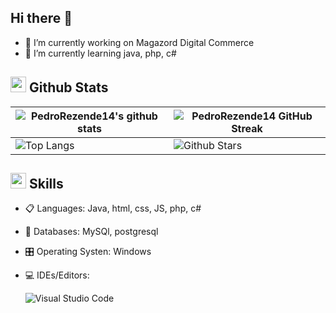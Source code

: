 ## Hi there 👋
- 🔭 I’m currently working on Magazord Digital Commerce
- 🌱 I’m currently learning java, php, c#  

## <img src="https://media.giphy.com/media/iY8CRBdQXODJSCERIr/giphy.gif" width="25"> <b>Github Stats</b>

| ![PedroRezende14's github stats](https://github-readme-stats.vercel.app/api?username=PedroRezende14&theme=tokyonight&show_icons=true)             | ![PedroRezende14 GitHub Streak](https://github-readme-streak-stats.herokuapp.com/?user=PedroRezende14&theme=tokyonight)                                                                                                           |
| --------------------------------------------------------------------------------------------------------------------------------- | ----------------------------------------------------------------------------------------------------------------------------------------------------------------------------------------------------------------- |
| ![Top Langs](https://github-readme-stats.vercel.app/api/top-langs/?username=PedroRezende14&theme=tokyonight&langs_count=8&layout=compact) | ![Github Stars](https://github-readme-stats.vercel.app/api?username=PedroRezende14&show_icons=true&locale=en&count_private=true&hide_rank=true&custom_title=My%20GitHub%20Stats&disable_animations=true&theme=tokyonight) |

## <img src="https://media2.giphy.com/media/QssGEmpkyEOhBCb7e1/giphy.gif?cid=ecf05e47a0n3gi1bfqntqmob8g9aid1oyj2wr3ds3mg700bl&rid=giphy.gif" width ="25"><b> Skills</b>

<p align="center">
  
- 📋 Languages:
   Java, html, css, JS, php, c#
    
- 💾 Databases:
    MySQl, postgresql
    
- 🎛️ Operating Systen:
    Windows
    
- 💻 IDEs/Editors:
    
    ![Visual Studio Code](https://img.shields.io/badge/Visual%20Studio%20Code-0078d7.svg?style=for-the-badge&logo=visual-studio-code&logoColor=white)
    

</p>
<br> 
<!--
**PedroRezende14/PedroRezende14** is a ✨ _special_ ✨ repository because its `README.md` (this file) appears on your GitHub profile.
Here are some ideas to get you started:
- 🔭 I’m currently working on ...
- 🌱 I’m currently learning ...
- 👯 I’m looking to collaborate on ...
- 🤔 I’m looking for help with ...
- 💬 Ask me about ...
- 📫 How to reach me: ...
- 😄 Pronouns: ...
- ⚡ Fun fact: ...
-->
